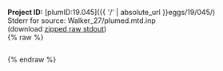 **Project ID:** [plumID:19.045]({{ '/' | absolute_url }}eggs/19/045/)  
Stderr for source:  Walker_27/plumed.mtd.inp   
(download [zipped raw stdout](plumed.mtd.inp.plumed.stdout.txt.zip))  
{% raw %}
<pre>
</pre>
{% endraw %}
